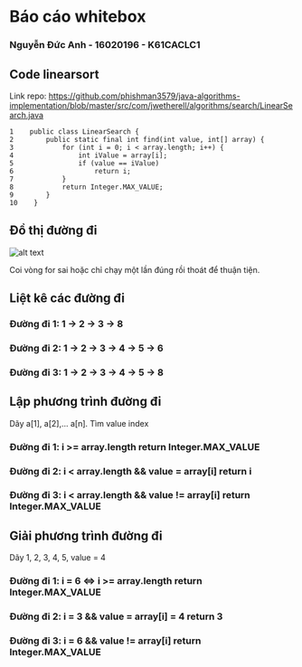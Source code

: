 # Báo cáo whitebox

### Nguyễn Đức Anh - 16020196 - K61CACLC1

## Code linearsort

Link repo: https://github.com/phishman3579/java-algorithms-implementation/blob/master/src/com/jwetherell/algorithms/search/LinearSearch.java
```
1    public class LinearSearch {
2        public static final int find(int value, int[] array) {
3            for (int i = 0; i < array.length; i++) {
4                int iValue = array[i];
5                if (value == iValue)
6                    return i;
7            }
8            return Integer.MAX_VALUE;
9        }
10    }
```

## Đồ thị đường đi
![alt text](https://github.com/khaitun1998/INT3117-2019/blob/master/NguyenDucAnh_QuickSort/flowchart.png)

Coi vòng for sai hoặc chỉ chạy một lần đúng rồi thoát để thuận tiện.

## Liệt kê các đường đi

### Đường đi 1: 1 → 2 → 3 → 8
### Đường đi 2: 1 → 2 → 3 → 4 → 5 → 6
### Đường đi 3: 1 → 2 → 3 → 4 → 5 → 8

## Lập phương trình đường đi

Dãy a[1], a[2],... a[n]. Tìm value index
### Đường đi 1: i >= array.length return Integer.MAX_VALUE
### Đường đi 2: i < array.length && value = array[i] return i
### Đường đi 3: i < array.length && value != array[i] return Integer.MAX_VALUE

## Giải phương trình đường đi

Dãy 1, 2, 3, 4, 5, value = 4
### Đường đi 1: i = 6 <=> i >= array.length return Integer.MAX_VALUE
### Đường đi 2: i = 3 && value = array[i] = 4 return 3
### Đường đi 3: i = 6 && value != array[i] return Integer.MAX_VALUE
